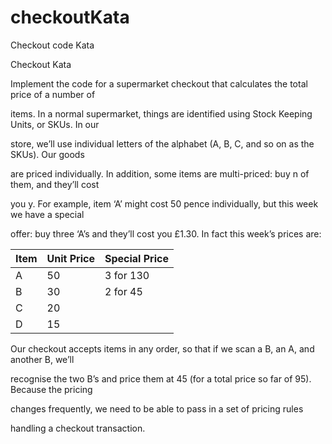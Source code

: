 # checkoutKata
Checkout code Kata

Checkout Kata

Implement the code for a supermarket checkout that calculates the total price of a number of

items. In a normal supermarket, things are identified using Stock Keeping Units, or SKUs. In our

store, we’ll use individual letters of the alphabet (A, B, C, and so on as the SKUs). Our goods

are priced individually. In addition, some items are multi-priced: buy n of them, and they’ll cost

you y. For example, item ‘A’ might cost 50 pence individually, but this week we have a special

offer: buy three ‘A’s and they’ll cost you £1.30. In fact this week’s prices are:

| Item | Unit Price | Special Price |
|------|------------|---------------|
| A    | 50         | 3 for 130     |
| B    | 30         | 2 for 45      |
| C    | 20         |               |
| D    | 15         |               |

Our checkout accepts items in any order, so that if we scan a B, an A, and another B, we’ll

recognise the two B’s and price them at 45 (for a total price so far of 95). Because the pricing

changes frequently, we need to be able to pass in a set of pricing rules

handling a checkout transaction.